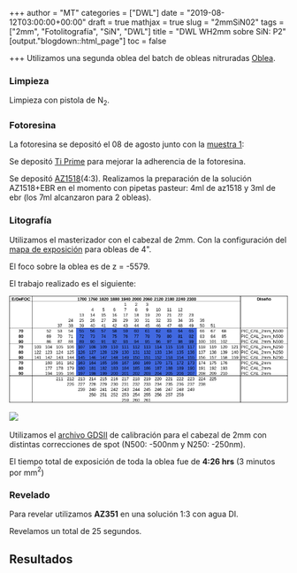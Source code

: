+++
author = "MT"
categories = ["DWL"]
date = "2019-08-12T03:00:00+00:00"
draft = true
mathjax = true
slug = "2mmSiN02"
tags = ["2mm", "Fotolitografía", "SiN", "DWL"]
title = "DWL WH2mm sobre SiN: P2"
[output."blogdown::html_page"]
toc = false

+++
Utilizamos una segunda oblea del batch de obleas nitruradas [Oblea](/PIClab/obleas/sin_wo_annealing). 

### Limpieza

Limpieza con pistola de N$_2$.

### Fotoresina

La fotoresina se depositó el 08 de agosto junto con la [muestra 1](/PIClab/muestras/2mmSiN01):

Se depositó [Ti Prime](/PIClab/recetas/ti-prime) para mejorar la adherencia de la fotoresina.

Se depositó [AZ1518](/PIClab/recetas/az1518)(4:3). Realizamos la preparación de la solución AZ1518+EBR en el momento con pipetas pasteur: 4ml de az1518 y 3ml de ebr (los 7ml alcanzaron para 2 obleas).

### Litografía

Utilizamos el masterizador con el cabezal de 2mm. Con la configuración del [mapa de exposición](/PIClab/recetas/dwl-mapa-exp) para obleas de 4".

El foco sobre la oblea es de z = -5579.

El trabajo realizado es el siguiente:

![](/images/MExp_12Agosto2019.png)

<img src="/PIClab/images/MExp_12Agosto2019.png" width="700"/>

Utilizamos el [archivo GDSII](/PIClab/diseños/PICcal2mm) de calibración para el cabezal de 2mm con distintas correcciones de spot (N500: -500nm y N250: -250nm).

El tiempo total de exposición de toda la oblea fue de **4:26 hrs** (3 minutos por mm$^2$)

### Revelado

Para revelar utilizamos **AZ351** en una solución 1:3 con agua DI.

Revelamos un total de 25 segundos.

## Resultados